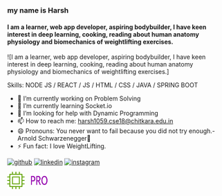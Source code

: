 ### my name is Harsh
#### I am a learner, web app developer, aspiring bodybuilder, I have keen interest in deep learning, cooking, reading about human anatomy physiology and biomechanics of weightlifting exercises.
![I am a learner, web app developer, aspiring bodybuilder, I have keen interest in deep learning, cooking, reading about human anatomy physiology and biomechanics of weightlifting exercises.]

Skills: NODE JS / REACT / JS / HTML / CSS / JAVA / SPRING BOOT

- 🔭 I’m currently working on Problem Solving 
- 🌱 I’m currently learning Socket.io 
- 🤔 I’m looking for help with Dynamic Programming 
- 📫 How to reach me: harsh1059.cse18@chitkara.edu.in 
- 😄 Pronouns: You never want to fail because you did not try enough.-Arnold Schwarzenegger💪 
- ⚡ Fun fact: I love WeightLifting. 


[<img src='https://cdn.jsdelivr.net/npm/simple-icons@3.0.1/icons/github.svg' alt='github' height='40'>](https://github.com/https://github.com/erharshbhatia)  [<img src='https://cdn.jsdelivr.net/npm/simple-icons@3.0.1/icons/linkedin.svg' alt='linkedin' height='40'>](https://www.linkedin.com/in/https://www.linkedin.com/in/er-harsh-bhatia//)  [<img src='https://cdn.jsdelivr.net/npm/simple-icons@3.0.1/icons/instagram.svg' alt='instagram' height='40'>](https://www.instagram.com/https://www.instagram.com/harsh_bhatia___//)  

<a href='https://docs.github.com/en/developers'><img src='https://raw.githubusercontent.com/acervenky/animated-github-badges/master/assets/devbadge.gif' width='40' height='40'></a> <a href='https://github.com/pricing'><img src='https://raw.githubusercontent.com/acervenky/animated-github-badges/master/assets/pro.gif' width='40' height='40'></a> 

